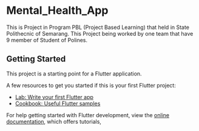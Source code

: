 # Mental_Health_App

This is Project in Program PBL (Project Based Learning) that held in State Polithecnic of Semarang.
This Project being worked by one team that have 9 member of Student of Polines.

## Getting Started

This project is a starting point for a Flutter application.

A few resources to get you started if this is your first Flutter project:

- [Lab: Write your first Flutter app](https://docs.flutter.dev/get-started/codelab)
- [Cookbook: Useful Flutter samples](https://docs.flutter.dev/cookbook)

For help getting started with Flutter development, view the
[online documentation](https://docs.flutter.dev/), which offers tutorials,
